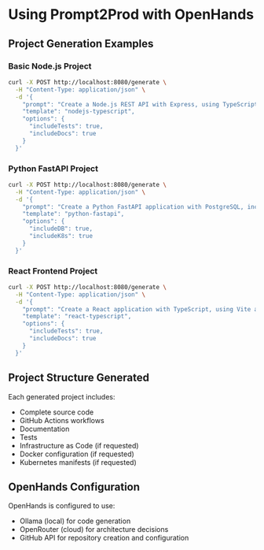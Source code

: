 # Using Prompt2Prod with OpenHands

## Project Generation Examples

### Basic Node.js Project

```bash
curl -X POST http://localhost:8080/generate \
  -H "Content-Type: application/json" \
  -d '{
    "prompt": "Create a Node.js REST API with Express, using TypeScript, including GitHub Actions for CI/CD",
    "template": "nodejs-typescript",
    "options": {
      "includeTests": true,
      "includeDocs": true
    }
  }'
```

### Python FastAPI Project

```bash
curl -X POST http://localhost:8080/generate \
  -H "Content-Type: application/json" \
  -d '{
    "prompt": "Create a Python FastAPI application with PostgreSQL, including Docker setup and k8s manifests",
    "template": "python-fastapi",
    "options": {
      "includeDB": true,
      "includeK8s": true
    }
  }'
```

### React Frontend Project

```bash
curl -X POST http://localhost:8080/generate \
  -H "Content-Type: application/json" \
  -d '{
    "prompt": "Create a React application with TypeScript, using Vite and including GitHub Actions",
    "template": "react-typescript",
    "options": {
      "includeTests": true,
      "includeDocs": true
    }
  }'
```

## Project Structure Generated

Each generated project includes:

- Complete source code
- GitHub Actions workflows
- Documentation
- Tests
- Infrastructure as Code (if requested)
- Docker configuration (if requested)
- Kubernetes manifests (if requested)

## OpenHands Configuration

OpenHands is configured to use:

- Ollama (local) for code generation
- OpenRouter (cloud) for architecture decisions
- GitHub API for repository creation and configuration
